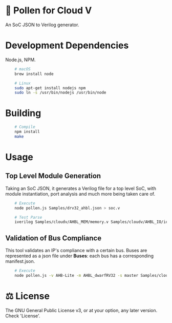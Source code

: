 # 🌼 Pollen for Cloud V
An SoC JSON to Verilog generator.

# Development Dependencies
Node.js, NPM.

```bash
    # macOS
    brew install node

    # Linux
    sudo apt-get install nodejs npm
    sudo ln -s /usr/bin/nodejs /usr/bin/node
```

# Building
```bash
    # Compile
    npm install
    make
```

# Usage
## Top Level Module Generation
Taking an SoC JSON, it generates a Verilog file for a top level SoC, with module instantiation, port analysis and much more being taken care of.

```bash
    # Execute
    node pollen.js Samples/drv32_ahbl.json > soc.v

    # Test Parse
    iverilog Samples/cloudv/AHBL_MEM/memory.v Samples/cloudv/AHBL_IO/io.v Samples/cloudv/AHBL_dwarfRV32/regfile.v Samples/cloudv/AHBL_dwarfRV32/rv32.v Samples/cloudv/AHBL_dwarfRV32/drv32_ahbl.v soc.v
```
## Validation of Bus Compliance
This tool validates an IP's compliance with a certain bus. Buses are represented as a json file under **Buses**: each bus has a corresponding manifest.json.

```bash
    # Execute
    node pollen.js -v AHB-Lite -m AHBL_dwarfRV32 -s master Samples/cloudv/AHBL_dwarfRV32/drv32_ahbl.v
```

# ⚖️ License
The GNU General Public License v3, or at your option, any later version. Check 'License'.